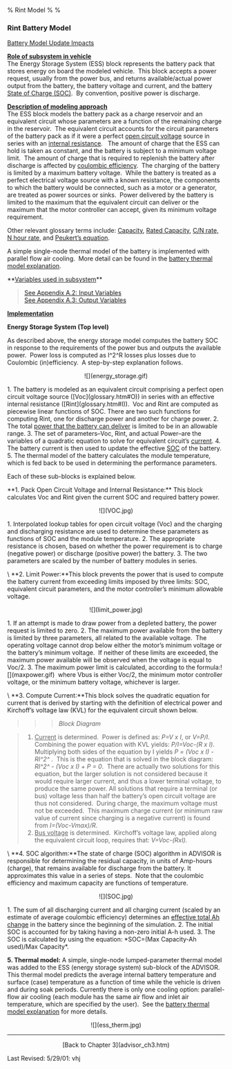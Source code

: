 % Rint Model
% 
% 

### **Rint Battery Model**

[Battery Model Update Impacts](ess_update.html)

**<u>Role of subsystem in vehicle</u>** \
The Energy Storage System (ESS) block represents the battery pack that
stores energy on board the modeled vehicle.  This block accepts a power
request, usually from the power bus, and returns available/actual power
output from the battery, the battery voltage and current, and the
battery [State of Charge (SOC)](glossary.htm#SOC).  By convention,
positive power is discharge.

**<u>Description of modeling approach</u>** \
The ESS block models the battery pack as a charge reservoir and an
equivalent circuit whose parameters are a function of the remaining
charge in the reservoir.  The equivalent circuit accounts for the
circuit parameters of the battery pack as if it were a perfect [open
circuit voltage](glossary.htm#O) source in series with an [internal
resistance](glossary.htm#I).   The amount of charge that the ESS can
hold is taken as constant, and the battery is subject to a minimum
voltage limit.  The amount of charge that is required to replenish the
battery after discharge is affected by [coulombic
efficiency](glossary.htm#Coulombic%20efficiency).  The charging of the
battery is limited by a maximum battery voltage.  While the battery is
treated as a perfect electrical voltage source with a known resistance,
the components to which the battery would be connected, such as a motor
or a generator, are treated as power sources or sinks.  Power delivered
by the battery is limited to the maximum that the equivalent circuit can
deliver or the maximum that the motor controller can accept, given its
minimum voltage requirement.

Other relevant glossary terms include: [Capacity](glossary.htm#C),
[Rated Capacity](glossary.htm#R), [C/N rate,](glossary.htm#CNrate) [N
hour rate](glossary.htm#N), and [Peukert’s
equation](glossary.htm#Peukert's%20Equation).

A simple single-node thermal model of the battery is implemented with
parallel flow air cooling.  More detail can be found in the [battery
thermal model explanation](ess_therm.htm).

<p>
**<u>Variables used in subsystem</u>**

> [See Appendix A.2: Input
> Variables](advisor_appendices.htm#Input%20Energy%20Storage%20System) \
> [See Appendix A.3: Output
> Variables](advisor_appendices.htm#Output%20Energy%20Storage%20System)

**<u>Implementation</u>**

**Energy Storage System (Top level)**

<p>
As described above, the energy storage model computes the battery SOC in
response to the requirements of the power bus and outputs the available
power.  Power loss is computed as I^2^R losses plus losses due to
Coulombic (in)efficiency.  A step-by-step explanation follows.

<center>
<p>
![](energy_storage.gif)

</center>
1.  The battery is modeled as an equivalent circuit comprising a perfect
    open circuit voltage source ([Voc](glossary.htm#O)) in series with
    an effective internal resistance ([Rint](glossary.htm#I)).  Voc and
    Rint are computed as piecewise linear functions of SOC. There are
    two such functions for computing Rint, one for discharge power and
    another for charge power.
2.  The total <u>power that the battery can deliver</u> is limited to be
    in an allowable range.
3.  The set of parameters–Voc, Rint, and actual Power–are the variables
    of a quadratic equation to solve for equivalent circuit’s
    <u>current</u>.
4.  The battery current is then used to update the effective <u>SOC</u>
    of the battery.
5.  The thermal model of the battery calculates the module temperature,
    which is fed back to be used in determining the performance
    parameters.

Each of these sub-blocks is explained below.

<p>
**1. Pack Open Circuit Voltage and Internal Resistance:** This block
calculates Voc and Rint given the current SOC and required battery
power.

<center>
<p>
![](VOC.jpg)

</center>
1.  Interpolated lookup tables for open circuit voltage (Voc) and the
    charging and discharging resistance are used to determine these
    parameters as functions of SOC and the module temperature.
2.  The appropriate resistance is chosen, based on whether the power
    requirement is to charge (negative power) or discharge (positive
    power) the battery.
3.  The two parameters are scaled by the number of battery modules in
    series.

<p>
\
**2. Limit Power:**This block prevents the power that is used to compute
the battery current from exceeding limits imposed by three limits: SOC,
equivalent circuit parameters, and the motor controller’s minimum
allowable voltage.

<center>
<p>
![](limit_power.jpg)

</center>
1.  If an attempt is made to draw power from a depleted battery, the
    power request is limited to zero.
2.  The maximum power available from the battery is limited by three
    parameters, all related to the available voltage.  The operating
    voltage cannot drop below either the motor’s minimum voltage or the
    battery’s minimum voltage.  If neither of these limits are exceeded,
    the maximum power available will be observed when the voltage is
    equal to Voc/2.
3.  The maximum power limit is calculated, according to the
    formula:![](maxpower.gif)  where Vbus is either Voc/2, the minimum
    motor controller voltage, or the minimum battery voltage, whichever
    is larger.

<p>
\
**3. Compute Current:**This block solves the quadratic equation for
current that is derived by starting with the definition of electrical
power and Kirchoff’s voltage law (KVL) for the equivalent circuit shown
below.

> > > *Block Diagram*

> 1.  <u>Current</u> is determined.  Power is defined as: *P=V x I*, or
>     *V=P/I*.  Combining the power equation with KVL yields:
>     *P/I=Voc-(R x I)*.  Multiplying both sides of the equation by I
>     yields *P = (Voc x I) - RI^2^* .  This is the equation that is
>     solved in the block diagram: *RI^2^ - (Voc x I) + P = 0*.  There
>     are actually two solutions for this equation, but the larger
>     solution is not considered because it would require larger
>     current, and thus a lower terminal voltage, to produce the same
>     power. All solutions that require a terminal (or bus) voltage less
>     than half the battery’s open circuit voltage are thus not
>     considered.  During charge, the maximum voltage must not be
>     exceeded.  This maximum charge current (or minimum raw value of
>     current since charging is a negative current) is found from
>     *I=(Voc-Vmax)/R*.
> 2.  <u>Bus voltage</u> is determined.  Kirchoff’s voltage law, applied
>     along the equivalent circuit loop, requires that: *V=Voc-(RxI).*

<p>
\
**4. SOC algorithm:**The state of charge (SOC) algorithm in ADVISOR is
responsible for determining the residual capacity, in units of Amp-hours
(charge), that remains available for discharge from the battery. It
approximates this value in a series of steps.  Note that the coulombic
efficiency and maximum capacity are functions of temperature.

<center>
<p>
![](SOC.jpg)

</center>
1.  The sum of all discharging current and all charging current (scaled
    by an estimate of average coulombic efficiency) determines an
    <u>effective total Ah change</u> in the battery since the beginning
    of the simulation.
2.  The initial SOC is accounted for by taking having a non-zero initial
    A-h used.
3.  The SOC is calculated by using the equation: *SOC=(Max Capacity-Ah
    used)/Max Capacity*.

**5. Thermal model:** A simple, single-node lumped-parameter thermal
model was added to the ESS (energy storage system) sub-block of the
ADVISOR. This thermal model predicts the average internal battery
temperature and surface (case) temperature as a function of time while
the vehicle is driven and during soak periods. Currently there is only
one cooling option: parallel-flow air cooling (each module has the same
air flow and inlet air temperature, which are specified by the user). 
See the [battery thermal model explanation](ess_therm.htm) for more
details.

<center>
![](ess_therm.jpg)

</center>

* * * * *

<center>
[Back to Chapter 3](advisor_ch3.htm)

</center>
<p>
Last Revised: 5/29/01: vhj

